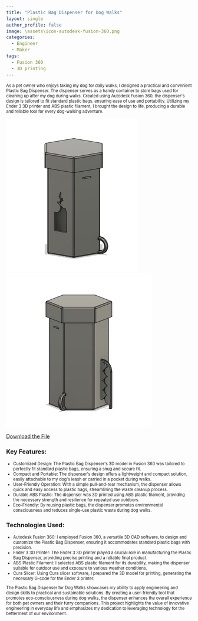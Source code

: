 ```yaml
---
title: "Plastic Bag Dispenser for Dog Walks"
layout: single
author_profile: false
image: \assets\icon-autodesk-fusion-360.png
categories:
  - Engineer
  - Maker
tags:
  - Fusion 360
  - 3D printing
---
```


  <p style="font-size:0.8em">
    As a pet owner who enjoys taking my dog for daily walks, I designed a practical and convenient Plastic Bag Dispenser. The dispenser serves as a handy container to store bags used for cleaning up after my dog during walks. Created using Autodesk Fusion 360, the dispenser's design is tailored to fit standard plastic bags, ensuring ease of use and portability. Utilizing my Ender 3 3D printer and ABS plastic filament, I brought the design to life, producing a durable and reliable tool for every dog-walking adventure.
  </p>
  <img src="\assets\bag-holder-1.png" alt="Plastic Bag Dispenser" class="image">
  <img src="\assets\bag-holder-2.png" alt="Plastic Bag Dispenser" class="image">
  <p></p>
  <a href="\assets\bag-holder-1.stl" download>Download the File</a>
  <h3>Key Features:</h3>
  <ul style="font-size:0.8em">
    <li>Customized Design: The Plastic Bag Dispenser's 3D model in Fusion 360 was tailored to perfectly fit standard plastic bags, ensuring a snug and secure fit.</li>
    <li>Compact and Portable: The dispenser's design offers a lightweight and compact solution, easily attachable to my dog's leash or carried in a pocket during walks.</li>
    <li>User-Friendly Operation: With a simple pull-and-tear mechanism, the dispenser allows quick and easy access to plastic bags, streamlining the waste cleanup process.</li>
    <li>Durable ABS Plastic: The dispenser was 3D printed using ABS plastic filament, providing the necessary strength and resilience for repeated use outdoors.</li>
    <li>Eco-Friendly: By reusing plastic bags, the dispenser promotes environmental consciousness and reduces single-use plastic waste during dog walks.</li>
  </ul>
  <h3>Technologies Used:</h3>
  <ul style="font-size:0.8em">
    <li>Autodesk Fusion 360: I employed Fusion 360, a versatile 3D CAD software, to design and customize the Plastic Bag Dispenser, ensuring it accommodates standard plastic bags with precision.</li>
    <li>Ender 3 3D Printer: The Ender 3 3D printer played a crucial role in manufacturing the Plastic Bag Dispenser, providing precise printing and a reliable final product.</li>
    <li>ABS Plastic Filament: I selected ABS plastic filament for its durability, making the dispenser suitable for outdoor use and exposure to various weather conditions.</li>
    <li>Cura Slicer: Using Cura slicer software, I prepared the 3D model for printing, generating the necessary G-code for the Ender 3 printer.</li>
  </ul>
  <p style="font-size:0.8em">
    The Plastic Bag Dispenser for Dog Walks showcases my ability to apply engineering and design skills to practical and sustainable solutions. By creating a user-friendly tool that promotes eco-consciousness during dog walks, the dispenser enhances the overall experience for both pet owners and their furry companions. This project highlights the value of innovative engineering in everyday life and emphasizes my dedication to leveraging technology for the betterment of our environment.
  </p>
